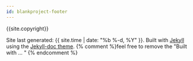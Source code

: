 ```yaml
---
id: blankproject-footer
---
```


{{site.copyright}} 

Site last generated: {{ site.time | date: "%b %-d, %Y"  }}.
Built with <a href="http://jekyllrb.com/">Jekyll</a> using the <a href="http://tomjohnson1492.github.io/jekyll-doc/">Jekyll-doc theme</a>.
{% comment %}feel free to remove the "Built with ... " {% endcomment %}
